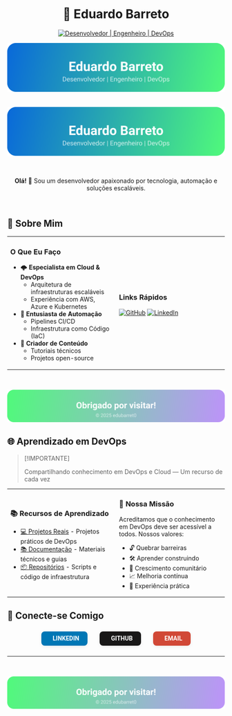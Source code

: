 # <div align="center">🚀 **Eduardo Barreto**</div>

<div align="center">

[![Desenvolvedor | Engenheiro | DevOps](https://img.shields.io/badge/Desenvolvedor_%7C_Engenheiro_%7C_DevOps-0A0A0A?style=for-the-badge&logo=devops&logoColor=white)](https://github.com/edubarret0)

<div align="center">
  <img src="images/banner-top.svg" alt="Banner superior Eduardo Barreto" style="max-width:100%;height:auto;margin-bottom:2rem;">
  <img src="images/banner-top.svg" alt="Banner tecnológico" style="max-width:100%;height:auto;margin-bottom:2rem;">
</div>

</div>

<div align="center">
  <p><strong>Olá!</strong> 👋 Sou um desenvolvedor apaixonado por tecnologia, automação e soluções escaláveis.</p>
</div>

<br>

## 💫 Sobre Mim

<table>
<tr>
<td width="50%">

### O Que Eu Faço
- 🌩️ **Especialista em Cloud & DevOps**
  - Arquitetura de infraestruturas escaláveis
  - Experiência com AWS, Azure e Kubernetes
- 🤖 **Entusiasta de Automação**
  - Pipelines CI/CD
  - Infraestrutura como Código (IaC)
- 📝 **Criador de Conteúdo**
  - Tutoriais técnicos
  - Projetos open-source

</td>
<td width="50%">

### Links Rápidos
[![GitHub](https://img.shields.io/badge/GitHub-edubarret0-181717?style=for-the-badge&logo=github&logoColor=white)](https://github.com/edubarret0)
[![LinkedIn](https://img.shields.io/badge/LinkedIn-eduardo--barreto-007ACC?style=for-the-badge&logo=linkedin&logoColor=white)](https://www.linkedin.com/in/eduardo-barreto-244575b4/)

</td>
</tr>
</table>

<div align="center">
  <img src="images/banner-footer.svg" alt="Banner rodapé Eduardo Barreto" style="max-width:100%;height:auto;margin-top:2rem;">
</div>

## 🌐 Aprendizado em DevOps

> [!IMPORTANTE]
>
> Compartilhando conhecimento em DevOps e Cloud — Um recurso de cada vez

<table>
<tr>
<td width="50%">

### 📚 Recursos de Aprendizado
- [💻 Projetos Reais](https://github.com/edubarret0) - Projetos práticos de DevOps
- [📚 Documentação](https://github.com/edubarret0) - Materiais técnicos e guias
- [📦 Repositórios](https://github.com/edubarret0) - Scripts e código de infraestrutura

</td>
<td width="50%">

### 🎯 Nossa Missão
Acreditamos que o conhecimento em DevOps deve ser acessível a todos. Nossos valores:
- 🔓 Quebrar barreiras
- 🛠️ Aprender construindo
- 🤝 Crescimento comunitário
- 📈 Melhoria contínua
- 🌟 Experiência prática

</td>
</tr>
</table>

## 🤝 Conecte-se Comigo


<div align="center" style="display:flex;justify-content:center;align-items:center;gap:1.2rem;margin:1.5rem 0;">
  <a href="https://linkedin.com/in/eduardo-barreto-244575b4" target="_blank" title="LinkedIn" style="background:#0077B5;color:#fff;padding:0.6em 1.4em;border-radius:8px;font-weight:600;text-decoration:none;font-family:Roboto,Segoe UI,sans-serif;box-shadow:0 2px 8px rgba(0,0,0,0.07);margin:0 0.3em;display:inline-block;transition:background 0.2s;">
    <i class="fa fa-linkedin" style="margin-right:0.5em;"></i>LINKEDIN
  </a>
  <a href="https://github.com/edubarret0" target="_blank" title="GitHub" style="background:#181717;color:#fff;padding:0.6em 1.4em;border-radius:8px;font-weight:600;text-decoration:none;font-family:Roboto,Segoe UI,sans-serif;box-shadow:0 2px 8px rgba(0,0,0,0.07);margin:0 0.3em;display:inline-block;transition:background 0.2s;">
    <i class="fa fa-github" style="margin-right:0.5em;"></i>GITHUB
  </a>
  <a href="mailto:edubarret0dev@gmail.com" title="Email" style="background:#D14836;color:#fff;padding:0.6em 1.4em;border-radius:8px;font-weight:600;text-decoration:none;font-family:Roboto,Segoe UI,sans-serif;box-shadow:0 2px 8px rgba(0,0,0,0.07);margin:0 0.3em;display:inline-block;transition:background 0.2s;">
    <i class="fa fa-envelope" style="margin-right:0.5em;"></i>EMAIL
  </a>
</div>

---

<div align="center">
  <img src="images/banner-footer.svg" alt="Banner rodapé Eduardo Barreto" style="max-width:100%;height:auto;margin-top:2rem;">
</div>
